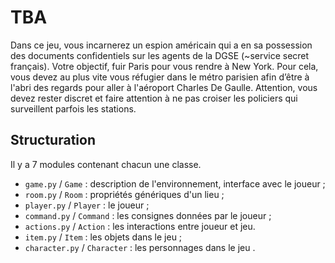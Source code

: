 # TBA

Dans ce jeu, vous incarnerez un espion américain qui a en sa possession des documents confidentiels sur les agents de la DGSE (~service secret français). Votre objectif, fuir Paris pour vous rendre à New York. Pour cela, vous devez au plus vite vous réfugier dans le métro parisien afin d’être à l'abri des regards pour aller à l'aéroport Charles De Gaulle. Attention, vous devez rester discret et faire attention à ne pas croiser les policiers qui surveillent parfois les stations.

## Structuration

Il y a 7 modules contenant chacun une classe.

- `game.py` / `Game` : description de l'environnement, interface avec le joueur ;
- `room.py` / `Room` : propriétés génériques d'un lieu  ;
- `player.py` / `Player` : le joueur ;
- `command.py` / `Command` : les consignes données par le joueur ;
- `actions.py` / `Action` : les interactions entre joueur et jeu.
- `item.py` / `Item` : les objets dans le jeu ;
- `character.py` / `Character` : les personnages dans le jeu .
